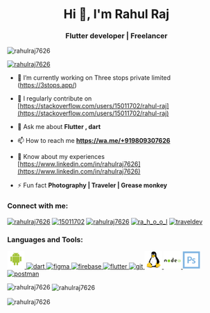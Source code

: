 <h1 align="center">Hi 👋, I'm Rahul Raj</h1>
<h3 align="center">Flutter developer | Freelancer </h3>

<p align="left"> <img src="https://komarev.com/ghpvc/?username=rahulraj7626&label=Profile%20views&color=0e75b6&style=flat" alt="rahulraj7626" /> </p>

<p align="left"> <a href="https://github.com/ryo-ma/github-profile-trophy"><img src="https://github-profile-trophy.vercel.app/?username=rahulraj7626" alt="rahulraj7626" /></a> </p>

- 🔭 I’m currently working on Three stops private limited (https://3stops.app/)

- 📝 I regularly contribute on [https://stackoverflow.com/users/15011702/rahul-raj](https://stackoverflow.com/users/15011702/rahul-raj)

- 💬 Ask me about **Flutter , dart**

- 📫 How to reach me **https://wa.me/+919809307626**

- 📄 Know about my experiences [https://www.linkedin.com/in/rahulraj7626](https://www.linkedin.com/in/rahulraj7626)

- ⚡ Fun fact **Photography | Traveler | Grease monkey**

<h3 align="left">Connect with me:</h3>
<p align="left">
<a href="https://linkedin.com/in/rahulraj7626" target="blank"><img align="center" src="https://raw.githubusercontent.com/rahuldkjain/github-profile-readme-generator/master/src/images/icons/Social/linked-in-alt.svg" alt="rahulraj7626" height="30" width="40" /></a>
<a href="https://stackoverflow.com/users/15011702" target="blank"><img align="center" src="https://raw.githubusercontent.com/rahuldkjain/github-profile-readme-generator/master/src/images/icons/Social/stack-overflow.svg" alt="15011702" height="30" width="40" /></a>
<a href="https://fb.com/rahulraj7626" target="blank"><img align="center" src="https://raw.githubusercontent.com/rahuldkjain/github-profile-readme-generator/master/src/images/icons/Social/facebook.svg" alt="rahulraj7626" height="30" width="40" /></a>
<a href="https://instagram.com/ra_h_o_o_l" target="blank"><img align="center" src="https://raw.githubusercontent.com/rahuldkjain/github-profile-readme-generator/master/src/images/icons/Social/instagram.svg" alt="ra_h_o_o_l" height="30" width="40" /></a>
<a href="https://www.youtube.com/c/traveldev" target="blank"><img align="center" src="https://raw.githubusercontent.com/rahuldkjain/github-profile-readme-generator/master/src/images/icons/Social/youtube.svg" alt="traveldev" height="30" width="40" /></a>
</p>

<h3 align="left">Languages and Tools:</h3>
<p align="left"> <a href="https://developer.android.com" target="_blank" rel="noreferrer"> <img src="https://raw.githubusercontent.com/devicons/devicon/master/icons/android/android-original-wordmark.svg" alt="android" width="40" height="40"/> </a> <a href="https://dart.dev" target="_blank" rel="noreferrer"> <img src="https://www.vectorlogo.zone/logos/dartlang/dartlang-icon.svg" alt="dart" width="40" height="40"/> </a> <a href="https://www.figma.com/" target="_blank" rel="noreferrer"> <img src="https://www.vectorlogo.zone/logos/figma/figma-icon.svg" alt="figma" width="40" height="40"/> </a> <a href="https://firebase.google.com/" target="_blank" rel="noreferrer"> <img src="https://www.vectorlogo.zone/logos/firebase/firebase-icon.svg" alt="firebase" width="40" height="40"/> </a> <a href="https://flutter.dev" target="_blank" rel="noreferrer"> <img src="https://www.vectorlogo.zone/logos/flutterio/flutterio-icon.svg" alt="flutter" width="40" height="40"/> </a> <a href="https://git-scm.com/" target="_blank" rel="noreferrer"> <img src="https://www.vectorlogo.zone/logos/git-scm/git-scm-icon.svg" alt="git" width="40" height="40"/> </a> <a href="https://www.linux.org/" target="_blank" rel="noreferrer"> <img src="https://raw.githubusercontent.com/devicons/devicon/master/icons/linux/linux-original.svg" alt="linux" width="40" height="40"/> </a> <a href="https://nodejs.org" target="_blank" rel="noreferrer"> <img src="https://raw.githubusercontent.com/devicons/devicon/master/icons/nodejs/nodejs-original-wordmark.svg" alt="nodejs" width="40" height="40"/> </a> <a href="https://www.photoshop.com/en" target="_blank" rel="noreferrer"> <img src="https://raw.githubusercontent.com/devicons/devicon/master/icons/photoshop/photoshop-line.svg" alt="photoshop" width="40" height="40"/> </a> <a href="https://postman.com" target="_blank" rel="noreferrer"> <img src="https://www.vectorlogo.zone/logos/getpostman/getpostman-icon.svg" alt="postman" width="40" height="40"/> </a> </p>

<p><img align="left" src="https://github-readme-stats.vercel.app/api/top-langs?username=rahulraj7626&show_icons=true&locale=en&layout=compact" alt="rahulraj7626" /></p>

<p>&nbsp;<img align="center" src="https://github-readme-stats.vercel.app/api?username=rahulraj7626&show_icons=true&locale=en" alt="rahulraj7626" /></p>

<p><img align="center" src="https://github-readme-streak-stats.herokuapp.com/?user=rahulraj7626&" alt="rahulraj7626" /></p>
